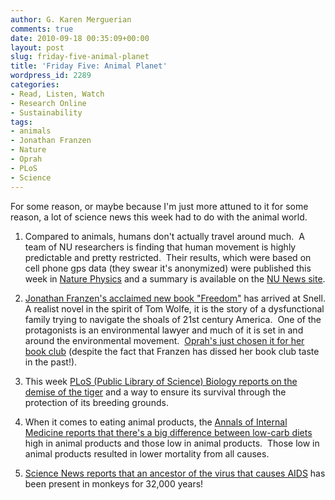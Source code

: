 ```yaml
---
author: G. Karen Merguerian
comments: true
date: 2010-09-18 00:35:09+00:00
layout: post
slug: friday-five-animal-planet
title: 'Friday Five: Animal Planet'
wordpress_id: 2289
categories:
- Read, Listen, Watch
- Research Online
- Sustainability
tags:
- animals
- Jonathan Franzen
- Nature
- Oprah
- PLoS
- Science
---
```


For some reason, or maybe because I'm just more attuned to it for some reason, a lot of science news this week had to do with the animal world.

1. Compared to animals, humans don't actually travel around much.  A team of NU researchers is finding that human movement is highly predictable and pretty restricted.  Their results, which were based on cell phone gps data (they swear it's anonymized) were published this week in [Nature Physics](http://0-www.nature.com.ilsprod.lib.neu.edu/nphys/journal/vaop/ncurrent/full/nphys1760.html) and a summary is available on the [NU News site](http://www.northeastern.edu/news/stories/2010/09/humanmobility.html).

2. [Jonathan Franzen's acclaimed new book "Freedom"](http://nucat.lib.neu.edu:80/record=b2322321~S13) has arrived at Snell. A realist novel in the spirit of Tom Wolfe, it is the story of a dysfunctional family trying to navigate the shoals of 21st century America.  One of the protagonists is an environmental lawyer and much of it is set in and around the environmental movement.  [Oprah's just chosen it for her book club](http://www.kansascity.com/2010/09/17/2231203/despite-their-history-oprah-chooses.html) (despite the fact that Franzen has dissed her book club taste in the past!).

3. This week [PLoS (Public Library of Science) Biology reports on the demise of the tiger](http://www.plosbiology.org/article/info%3Adoi%2F10.1371%2Fjournal.pbio.1000485) and a way to ensure its survival through the protection of its breeding grounds.

4. When it comes to eating animal products, the [Annals of Internal Medicine reports that there's a big difference between low-carb diets](http://0-search.ebscohost.com.ilsprod.lib.neu.edu/login.aspx?direct=true&db=aph&AN=53485559&site=ehost-live) high in animal products and those low in animal products.  Those low in animal products resulted in lower mortality from all causes.

5. [Science News reports that an ancestor of the virus that causes AIDS](http://0-www.sciencemag.org.ilsprod.lib.neu.edu/cgi/content/full/329/5998/1487) has been present in monkeys for 32,000 years!
